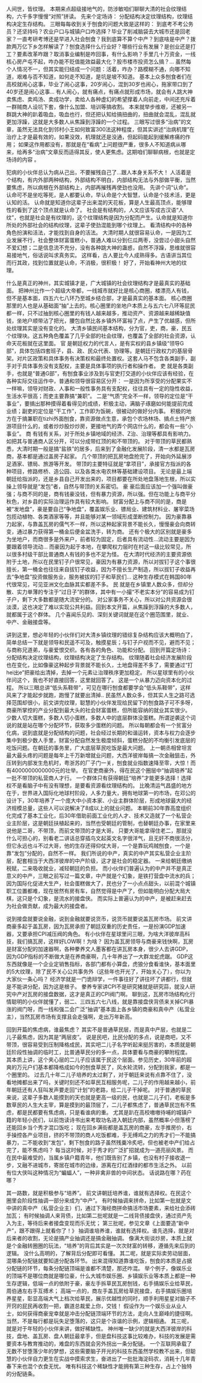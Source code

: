 人间世，皆纹理。
本期来点超级接地气的，防涉敏咱们聊聊大清的社会纹理结构，六千多字慢慢“对照”拼读。
 先来个定场诗： 分配结构决定纹理结构，纹理结构决定生存结构。  三眼每每收到关于刨食的问题大致是这样的：
到底考不考公务员？还坚持吗？农业户口与城镇户口咋选择？毕业了削减脑袋去大城市还是回老家？一直考研考博还是早进入社会刨食？我到底算不算个中产？到底啥是中产？拨款两万亿下乡怎样解读了？刨食选择什么行业好？哪些行业有发展？是创业还是打工？要素改革咋跟？取消事业编制是咋回事，有什么影响？手里几十万资金，一线核心房产屯不起，咋办能不贬值能效益最大化？股市楼市投资怎么搞？… 虽然每个人情况不一，但其实能归结成一个问题：活着，咋办？路模糊不通，向哪不知道，艰难与否不知道，如何走不知道，是坑是坡不知道。 基本上众多刨食者们在高校就闹心这事，毕业了闹心这事，20岁闹心，混到30岁也闹心，拖家带口到了40岁还是闹心这事…
有人闹心，就有痛点，有痛点就形成市场，就会有人跳大神卖焦虑、卖鸡汤、卖成功学，卖给人各种虚幻的希望撑着人向前走，中间还充斥着一群贼商人设坑下套，像什么加盟、培训等搞收割。
本来就举步维艰，还被另一群跳大神的趴着吸血，吸血也行，但还把认知给搞扭曲的，扭曲就会混乱，混乱就更加浮躁，这就是大多数人从焦躁到浮躁的一个过程。 三眼写过很多“治病”的文章，虽然无法具化到邻村小王如何致富300法这种程度，但其实讲述“治病机理”在治疗上才是最有效的，如果没效，机理就还是没通，但起码能起到缓解疼痛的作用；
如果这作用都没有，那就是在“看病”上问题很严重，很多人不知道病从哪来，给再多“治病”文章反而适得其反，使人更焦虑。这期咱们聊聊病根，也就是定场诗的内容 。 



犯病的小伙伴总认为病从己出，不要摧残自己了...跟人本身关系不大！
人活着是个结构，有内外部两种结构，外部结构不明白，内部结构无法与外部做平衡，当然要焦虑，所以病根在外部结构上，内部再摧残再使劲也没用。
 先讲个词“认命”。认命可不是坐吃等死，是人都要认命，早认命是个大智慧，认命是个技术活，更是认知的活。
认命就是知道你这辈子出来混的天花板，算是人生最高顶点，能够理性的看到了这个顶点就是认命了。
社会是有结构的，人文应该写成古汉语“人纹”，也就是社会是有纹理的，这个纹理结构是因为分配而产生。认命就是知道你所处的外部社会的结构纹理，这辈子使劲混能到哪个纹理上。
看清结构中的各种角色扮演和活法，才能找到自身的活法。
大清时期人就很容易认命，一是因为工业发展不行，社会整体财富蛋糕小，普通人难以分到仨瓜两枣，没尝过小甜头自然不爱幻想；二是信息流不充分，没有各种跳大神的蛊惑，自然不浮躁，思维就很容易接地气，俗话说叫求真务实。 这样看，古人要比今人成熟得多。古语讲当其位而行其政，找到位置就是认命，不消极，很积极！ 好了，开始看神州大地的纹理。 



什么是真正的神州，其实城镇才是，广大城镇的社会纹理结构才是最真实的基础面。
把神州比作一个超级大帝都，一线城市就好比是核心商圈，楼漂亮人有钱，但不是基本面，四五六七八环乃至城乡结合部，才是最真实的基本面。 核心商圈那里的人也是从基础面“抽”上去的。核心圈里的坐地户本质上与五六七八环等屁民都一样，只不过抽到核心圈里的有钱人越来越多，推动资产、资源越来越稀缺值钱，坐地户顺带沾了把光，腰包自然比各乡镇外环富裕了点，产生了优越感，但所处纹理其实是没有变化的。 大清乡镇民间基本结构，分为官，吏，商，豪，民五个纹理块。这五种角色覆盖了几乎全部的社会纹理，也覆盖了全部的社会资源，认命天花板就在这里面。 
官
是朝廷权力的代言人，是有实权的县乡镇级“领导G部”，具体包括四套班子，县、政、民众代表、协理等。是朝廷行政权力的基层骨架。对片区政策和具体事务有决策权和最终处置权。这套人马不包含各类副手，副手对于具体事务没有支配权，主要是具体事项的执行者和操作者。 吏
就是各类副手，也就是“普通G部”，有刨食事业涉及到与官吏打交道的小伙伴应该有经验，在各种实际交往运作中，普通和领导很容易区分开：
一是因为所享受的分配果实不一样嘛，领导对财政、人事和一般性事务具有支配权，往往具有一定的隐性收益，生活水平很高；而吏主要靠搞“兼职”。 二是“气质”完全不一样，领导的定位是“干事业”，要搞出那种摸得着看得见的成绩，积极主动，满脑子琢磨如何能提前完成业绩；副吏的定位是“干工作”，工作即为饭碗，很被动的做好分内事。
积极的地方在于搞兼职在tizhi外面刨食，靠资源做点生意，承包个农场林场、搞点土特产旅游项目什么的，或者炒炒股炒炒房，更接地气的弄个网店什么的，都会有一些“小事业”。 商
有钱有关系，对于所处乡镇地域的经济、Z治、治理等都具有影响力。
如把其与普通商人区分开，可以分成带红顶的和不带顶的。
对于带顶的草民都熟悉，大清时期一般是搞“盐铁”的居多，后来到了金融化发展阶段，清一水都是瓦房商，基本都是通过盖房子起家。
几个带顶的把瓦房地盘抢完了，开始向外延展涉足酒家、镖局、旅游等开发。
带顶的主要特征就是“拿项目”，承接官方指派的各种项目，修路修桥、造公园、以及各类水电农林等基础建设项目。
无论是最上端朝廷给指派的，还是乡县自己开发出来的，项目都要在所处地盘落地生根，所以实操上领导就是“发包”者，自然与带顶的关系密切。 豪
豪后面应该加一个强叫做豪强；与商不同的是，商有钱豪没钱，但有暴力资源，所以强。但在功能上与商平分秋色，对乡县的实际治理运作具有较大影响。
财富分配上与商不同的是，商是被“发地盘”，豪是要自己“争地盘”，覆盖娱乐业、镖局业、建筑材料业、屠宰菜场包揽动植物、各类酒家等等，并且能够对某一领域形成垄断控制力。
因为豪靠暴力起家，与靠盖瓦房的儒气不一样，所以这种起家背景不能长久，慢慢豪会向商转变，通过暴力获得第一桶金后便金盆洗手，转为商。
还有个极大的区别就是豪多为坐地户，而商很多是外来户，前者较为固定，后者具有流动性…流动主要是因为要跟着领导流动…
而豪因为起于本地，在攀爬权力层时在村这一级比较常见，所以很多村级干部比普通商人有钱的多也不足为怪。
在大清时代经济的主要资源依附于土地，所以在民里钉子户很常见，豪因为有暴力资源，所以对拔钉子这个事很擅长，第一桶金也往往来自拔钉子收益，因为不擅长生产制造，所以拔钉子收益再去“争地盘”投资做服务业，服务被拔的钉子和草民们…
这种生存模式在韩国80年代很常见，可见亚洲文化血脉其实都差不多。 民
就是在乡镇里人数众多，但却分散、实力单薄的专注于“过日子”的群体，其中有一小撮“不老实本分”的容易成为钉子户，剩下大多数都是随大流安分的。
对公家事务不关心，所以对公共资源会很淡漠，这也决定了难以实现公共利益。回到本文开篇，从焦躁到浮躁的大多数人，就都属于这个群体。
几个喜闻乐见的、深刻关键词就是在这个圈范围里，就业、中产、金融接盘等。  



讲到这里，想必年轻的小伙伴们对大清乡镇纹理的错综复杂结构应该大概明白了，简单总结一下就是领导和民遥不可及，触摸星辰；与钉子户视而不见，避而不见；与商称兄道弟，与豪爱恨交织。各有各的角色、功能和分配。 回到开篇定场诗：分配结构决定纹理结构，纹理结构决定了生存结构。 纹理随着社会经济发展阶段也在变化，比如像豪这种起步背景就不能长久，土地盘得差不多了，需要通过“打hei出e”把豪给出清掉，去掉一个元素让治理秩序更加稳定。
所以星球里有的小伙伴问这个，我也不好直接回答，这里就回答了。 这是一个从暴力迈向资本化的过程。
所以三眼总讲“低头系鞋带”，可见在哪行刨食都要学会“低头系鞋带”，这样风来了才能起步就跑，跑慢了就要出清掉..  民虽然人数众多，但其实人生之路可选择范围却很小，前文讲完纹理，聪慧的小伙伴发现给民留下的刨食路子可不多呀，商豪所掌控的产业分配到最大头的社会财富蛋糕，但所能容纳的就业其实很少。 少数人切大蛋糕，多数人切小蛋糕，多数人中的底层群体没蛋糕。所谓逆袭这个词说的就是站在哪个分配环节，获取多少蛋糕的问题。 所以每朝都会有一个贫富分化病，说到底就是分配结构的问题，社会经过长期的和谐运转，资本与权力会逐步集中到极少数人手里，财富分配自然发生极度倾斜，蛋糕分配的不均衡引发底层的吃饭问题。在朝廷的事务里，广大底层草民吃饭是最大问题。 上一朝丞相曾坦言最大最头疼的问题是每年上千万新增就业问题，大西洋彼岸每搞一次金融狙击，外压转到内部发生危机时，粤浙苏的厂子门一关，刨食就业指数速降至零，大惊！而有4000000000000元的壮举。 在官吏商豪外，得在民这个圈层中“抽调培养”起一批不带顶的私营商人才行。
一个群体只有获得朝廷“培养”才能更多选择！选择权不是看脑子中有没有理想，是要看资源看纹理结构的。 比晚清运气昌盛的地方在于，世界进入国际化地球村阶段，人多力量大，拥有地球第一的市场，在邓公的设计下，30年培养了一个庞大中小资本家、小业主群体阶层，形成地球最大的经济规模总量，这些人可以说解决了8成以上的就业问题。 本朝前30年靠高度组织化完成了基本工业化，后30年借助前面工业化的人才、技术又造就了一个私营企业主阶层，这是朝廷扶植起来的，当然也受朝廷的管制，也替朝廷办事，在家里来说他是二哥，不带顶，而前文带顶的才是大哥。 只要大哥能拿得住老二，那就没什么可担心的，别看老二讲话总穿插鸟文起英文名字很洋气，且无奸不商很活分，但它永远也斗不过大哥，他的生存还得仰仗大哥，一个是靠玩鸡贼刨食，一个是靠“发包”分配的，自然不一样。 我们所说的中产，真实的中产其实私营企业主阶层，配套相当于大西洋彼岸的中产阶级，这才是社会的稳定器。
一来给朝廷缴纳税赋，二来吸收就业，减轻朝廷的负担。 而小伙伴们普遍认为的中产并不是真正意义的中产，三眼之前写过一篇文章，中产就是个幻象，是铁打营盘中流水的兵；
因为国际化促进大生产，社会蛋糕做大了，民也分了一小点点甜头，以前混个城镇职工位置都难，现在居然有房有车，自然觉得是中产了，但如能明白分配大局大棋，这只是个幻象，是流水的接盘侠。 而实际上普遍认为的中产，是被赶来赶去为社会做贡献，成为最大的接盘者。 



说到接盘就要说金融，说到金融就要说货币，说货币就要说盖瓦房市场。 前文讲商豪多起于盖瓦房，因为瓦房承担了朝廷双重的历史责任，一是扮演GDP加速器，又要承担CPI减压阀的角色。 有小伙伴在星球里问三眼，为啥大洋彼岸高科技，我们搞瓦房，这样好LOW啊！为啥？ 因为盖瓦房领导与商豪来钱快啊，瓦房是财富分配的加速器啊，各种豢养文人墨客都在讲瓦房本身，很少人去讲GDP，因为GDP指标的不断做大是在养商豪啊，几十年养出了一大群龙蛇虎踞。
GDP这东西就像是一个企业定销售指标，各部门都有小算盘，虎狼分食看谁快，基本面里的5大纹理，除了民不关心公共事务外（这些年也开光了，开始关心了），你以为大家伙一条心吗？ 经济学就是一门诡辩学，一件事往好了讲往坏了讲都行，但就是不能讲分配，因为这是根子。 豢养专家讲CPI不是研究猪就是研究蒜，就没人研究中产对瓦房的接盘数据，这才是真正的CPI阀门啊。 聊到这，瓦房市场结构化行情聪明的小伙伴就懂了，弱二、三四五六七八线，就是靠接盘侠背债来关掉CPI暴涨的阀门呀，而一线和强二会广泛“抽调”基本面上各乡镇的商豪和真中产（私营业主），当然瓦房市场有支撑且会走强啊，走出万年新高。 



回到开篇的焦虑病，谁最焦虑？ 其实不是普通草民层，而是真中产层，也就是二儿子最焦虑，因为其是“两层皮”。
说是民吧，比民分配的多点，说是商吧，又不带顶，很容易受到压制降格成民，其实吧二儿子名字听起来挺厉害的，本质就是朝廷阶段性抽调的临时工，比普通草民分的多一点，具体要看与商豪的攀附程度。 其本质上讲，这个夹心层的二儿子应该属于民这个层面。参见历史，30年前的超爽的万元户们基本都降格成如今的刨食草民了，风水轮流转，分配到我家，都是一个圈里的。 过去几十年二儿子培养的太过剩了，对于朝廷来说有点靠不住了，没看地摊都出来了吗，关键时刻还不如草民互相服务呢，二儿子的作用越来越小，前年朝廷还有人狂叫发声要走回“计划”的老路，给二儿子干掉呢。 对于普通的草民来说，这辈子多数人能摸到的天也就是更高一级的民，也就是二儿子们，老板是多数草民的人生大主宰，算是摸到的最顶层了，二儿子都焦虑了，普通草民岂有不焦虑，都是民都要有焦虑病，只是看谁病的重。 尤其是趴在高校嗷嗷待哺的城镇户籍的年轻小民们，以前饱读诗书出来考取功名进入朝廷内部，虽然概率小但落榜了还能回乡当个秀才混口饭吃； 现在回乡满街都是盖瓦房的商豪，左手推房价，右手操控各产业项目，挤的不带顶的商人吃饭都难，手无缚鸡之力的秀才们一不能搞暴力，二不能收到“发包”，剩下刨食的路子虽然残羹冷炙吧，但也被老中产们给占完了，能不焦虑吗？ 每当这时候，对于秀才的广泛扩招就成为一道亮丽风景。 而在民中最难受的，当属乡镇户籍青年，他们既告别了乡镇，也没有村子接收退一步，又融不进城市，寄居在城市的边缘，游离在灯红酒绿的都市生活之外。
以前有位大侠叫这种情况为“蝙蝠人”，一种非禽非兽的中间状态。 话说路在哪？药在哪？







其一路数，就是积极参与“培养”。
前文讲朝廷培养谁，谁就有选择权。在民这个圈里会阶段性抽调一部分来成为“中产”。
有时候抽调来拼命，比如第一批就是文中讲的真中产（私营企业主）们，通过下海经商拼命搞活市场要素，来给社会添砖加瓦；
有时候抽调人来背债，比如第二批呢就是一二线背债接盘侠，通过资产先入为主，等待后来者接盘变现而乐无忧；
第三批呢，参见文章《上面要造“新中产”，跟不跟得上就看你了！》 抽调谁培养谁，谁就有选择权。谁先选择，就是对后来者的收割，无论是搞产业抽调还是搞金融抽调。
像满大街谈炒房，本质上就是个金融转圈圈的玩法，“培养”的背后其实是一次次财富的转移，遵循先来后到的逻辑。
没什么高明的，了解背后分配即可看懂。  其二呢，就是实际卖劳动层面，混哪条分配链就要知道分配各环节。 出来混得知道靠谁吃饭，刨食的本质是占据分配链的环节，每条分配链顶端是谁都不清楚，那还咋混。
举个例子，像娱乐业的顶端不是哪位商就是哪位豪，什么大城市娱乐圈、乡镇娱乐业等本质上都是一种生存逻辑，低端一点的依附于豪，豪左手拆草民瓦房刨钱，右手搞娱乐业给草民，周伯通左右手互搏术；
高端一点的，商左手盖瓦房给草民接盘，右手搞娱乐圈培养星星，彰显高端大气上档次给草民，展示优越性的同时，顺手利用星星对脑子不开窍的屁民再收割一把，霸道总裁爱上你，交钱！
假设作为一个娱乐业从业人士，如何获得商豪宠幸就是冲击分配链顶端环节的方法，走向人生巅峰的捷径啊。
当然，不是每行都是玩失足堕落的，这只是个诙谐的示例，逻辑相通。 
其三呢，就是对于年轻的小伙伴来讲，做好稀缺性。 神州唯一缺少的就是大西洋彼岸的科技，盘地、盖瓦房、盘人朝廷最拿手，但是盘科技这事比较难办，科技的发展是需要资本与教育推动的，难盘的东西就会另外拐出一条分配链。 一个互联网承载了无数不甘堕落少年的梦想，这些需要脑子开光的科技东西虽然学校教不出来，但聪慧的小伙伴自力更生在实战中摸索求生，奋进出了一批批海淀码农，消耗十几年青春下来也混个衣食无忧。
唯有科技这个稀缺性才能拥有第三种生存，占上个独特的分配链条。